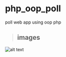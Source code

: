 # php_oop_poll
 poll web app using oop php
> ## images
![alt text](https://www.karlancer.com/api/file/1666550977-qyQ6.jpg)
<br>
